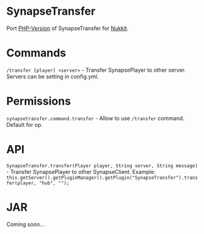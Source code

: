 # SynapseTransfer
Port [PHP-Version](https://github.com/MrGenga/SynapseTransfer) of SynapseTransfer for [Nukkit](https://github.com/Nukkit/Nukkit).
# Commands
```/transfer [player] <server>``` - Transfer SynapsePlayer to other server. Servers can be setting in config.yml.
# Permissions
```synapsetransfer.command.transfer``` - Allow to use ```/transfer``` command. Default for op.
# API
```SynapseTransfer.transfer(Player player, String server, String message)``` - Transfer SynapsePlayer to other SynapseClient. Example: ```this.getServer().getPluginManager().getPlugin("SynapseTransfer").transfer(player, "hub", ""); ```
# JAR
Coming soon...
